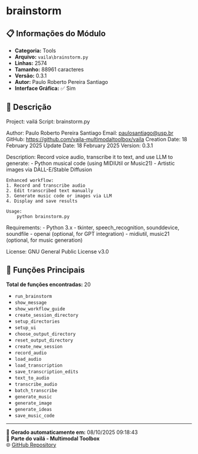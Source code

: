 # brainstorm

## 📋 Informações do Módulo

- **Categoria:** Tools
- **Arquivo:** `vaila\brainstorm.py`
- **Linhas:** 2574
- **Tamanho:** 88961 caracteres
- **Versão:** 0.3.1
- **Autor:** Paulo Roberto Pereira Santiago
- **Interface Gráfica:** ✅ Sim

## 📖 Descrição


Project: vailá
Script: brainstorm.py

Author: Paulo Roberto Pereira Santiago
Email: paulosantiago@usp.br
GitHub: https://github.com/vaila-multimodaltoolbox/vaila
Creation Date: 18 February 2025
Update Date: 18 February 2025
Version: 0.3.1

Description:
    Record voice audio, transcribe it to text, and use LLM to generate:
    - Python musical code (using MIDIUtil or Music21)
    - Artistic images via DALL-E/Stable Diffusion

    Enhanced workflow:
    1. Record and transcribe audio
    2. Edit transcribed text manually
    3. Generate music code or images via LLM
    4. Display and save results

    Usage:
        python brainstorm.py

Requirements:
    - Python 3.x
    - tkinter, speech_recognition, sounddevice, soundfile
    - openai (optional, for GPT integration)
    - midiutil, music21 (optional, for music generation)

License:
    GNU General Public License v3.0


## 🔧 Funções Principais

**Total de funções encontradas:** 20

- `run_brainstorm`
- `show_message`
- `show_workflow_guide`
- `create_session_directory`
- `setup_directories`
- `setup_ui`
- `choose_output_directory`
- `reset_output_directory`
- `create_new_session`
- `record_audio`
- `load_audio`
- `load_transcription`
- `save_transcription_edits`
- `text_to_audio`
- `transcribe_audio`
- `batch_transcribe`
- `generate_music`
- `generate_image`
- `generate_ideas`
- `save_music_code`




---

📅 **Gerado automaticamente em:** 08/10/2025 09:18:43  
🔗 **Parte do vailá - Multimodal Toolbox**  
🌐 [GitHub Repository](https://github.com/vaila-multimodaltoolbox/vaila)
